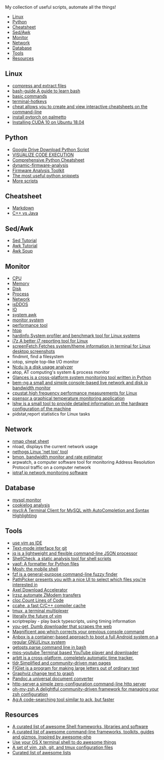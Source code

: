 
My collection of useful scripts, automate all the things!

<!-- MarkdownTOC -->

- [Linux](#linux)
- [Python](#python)
- [Cheatsheet](#cheatsheet)
- [Sed/Awk](#sed)
- [Monitor](#monitor)
- [Network](#network)
- [Database](#database)
- [Tools](#tools)
- [Resources](#resources)

<!-- /MarkdownTOC -->


## Linux
- [compress and extract files](linux/compress_extract_files.md)
- [bash-guide,A guide to learn bash](https://github.com/Idnan/bash-guide)
- [basic commands](linux/basic_command.md)
- [terminal-hotkeys](./linux/terminal-hotkeys.md)
- [cheat allows you to create and view interactive cheatsheets on the command-line](https://github.com/chrisallenlane/cheat)
- [install pytorch on palmetto](linux/install-pytorch-on-palmetto.md)
- [Installing CUDA 10 on Ubuntu 18.04](linux/install_cuda10.txt)


## Python
- [Google Drive Download Python Script](https://github.com/matthuisman/gdrivedl)
- [VISUALIZE CODE EXECUTION](https://pythontutor.com/)
- [Comprehensive Python Cheatsheet](https://github.com/gto76/python-cheatsheet) 
- [dynamic-firmware-analysis](https://github.com/secjey/dynamic-firmware-analysis)
- [Firmware Analysis Toolkit](https://github.com/attify/firmware-analysis-toolkit)
- [The most useful python snippets](https://github.com/progrmoiz/python-snippets)
- [More scripts](./python/) 

## Cheatsheet
- [Markdown](https://github.com/adam-p/markdown-here/wiki/Markdown-Cheatsheet)
- [C++ vs Java](./cheatsheet/syntax-differences-java-c++.md)


## Sed/Awk
- [Sed Tutorial](sed-awk/sed_tutorial.md)
- [Awk Tutorial](sed-awk/awk_tutorial.md)
- [Awk Soup](sed-awk/awk_soup)


## Monitor
- [CPU](monitor/cpu.sh)
- [Memory](monitor/mem_usage.sh)
- [Disk](monitor/disk.sh)
- [Process](monitor/process.sh)
- [Network](monitor/network.sh)
- [isDDOS](monitor/isDDOS.sh)
- [IO](monitor/IO.sh)
- [system awk](monitor/awk.sh)
- [monitor system](monitor/monitor_system.sh)
- [performance tool](monitor/performance_tool.sh)
- [htop](https://hisham.hm/htop/)
- [hardinfo,System profiler and benchmark tool for Linux systems](https://github.com/lpereira/hardinfo)
- [i7z,A better i7 reporting tool for Linux](https://github.com/ajaiantilal/i7z)
- [screenFetch,Fetches system/theme information in terminal for Linux desktop screenshots](https://github.com/KittyKatt/screenFetch)
- findmnt, find a filesystem
- iotop, simple top-like I/O monitor
- [Ncdu is a disk usage analyzer](https://dev.yorhel.nl/ncdu)
- atop, AT computing's system & process monitor
- [Glances is a cross-platform system monitoring tool written in Python](https://nicolargo.github.io/glances/)
- [bem-ng,a small and simple console-based live network and disk io bandwidth monitor](https://github.com/vgropp/bwm-ng)
- [cpustat,high frequency performance measurements for Linux](https://github.com/uber-common/cpustat)
- [psensor,a graphical temperature monitoring application](https://wpitchoune.net/psensor/)
- [lshw is a small tool to provide detailed information on the hardware configuration of the machine](https://github.com/lyonel/lshw)
- pidstat,report statistics for Linux tasks


## Network
- [nmap cheat sheet](./linux/nmap-cheat-sheet.md)
- nload, displays the current network usage
- [nethogs,Linux 'net top' tool](https://github.com/raboof/nethogs)
- [bmon, bandwidth monitor and rate estimator](https://github.com/tgraf/bmon)
- arpwatch, a computer software tool for monitoring Address Resolution Protocol traffic on a computer network
- [iptraf,ip network monitoring software](http://iptraf.seul.org)


## Database
- [mysql monitor](./database/mysql_monitor.sh)
- [cookielog analysis](./database/cookielog_analysis.sh)
- [mycli:A Terminal Client for MySQL with AutoCompletion and Syntax Highlighting](https://github.com/dbcli/mycli)


## Tools
- [use vim as IDE](https://github.com/yangyangwithgnu/use_vim_as_ide)
- [Text-mode interface for git](https://github.com/jonas/tig)
- [jq is a lightweight and flexible command-line JSON processor](https://stedolan.github.io/jq/)
- [ShellCheck, a static analysis tool for shell scripts](https://github.com/koalaman/shellcheck)
- [yapf: A formatter for Python files](https://github.com/google/yapf)
- [Mosh: the mobile shell](https://github.com/mobile-shell/mosh)
- [fzf is a general-purpose command-line fuzzy finder](https://github.com/junegunn/fzf)
- [PathPicker presents you with a nice UI to select which files you're interested in](https://github.com/facebook/PathPicker)
- [Axel Download Accelerator](http://axel.alioth.debian.org/)
- [lrzsz,automate ZModem transfers](https://github.com/mmastrac/iterm2-zmodem)
- [cloc,Count Lines of Code](https://github.com/AlDanial/cloc)
- [ccahe, a fast C/C++ compiler cache](https://ccache.samba.org/)
- [tmux, a terminal multiplexer](https://tmux.github.io/)
- [literally the future of vim](https://neovim.io/)
- scriptreplay - play back typescripts, using timing information
- [you-get, Dumb downloader that scrapes the web](https://github.com/soimort/you-get)
- [Magnificent app which corrects your previous console command](https://github.com/nvbn/thefuck)
- [Anbox is a container-based approach to boot a full Android system on a regular GNU/Linux system](https://github.com/anbox/anbox)
- [getopts,parse command line in bash](http://wiki.bash-hackers.org/howto/getopts_tutorial) 
- [mps-youtube,Terminal based YouTube player and downloader](https://github.com/mps-youtube/mps-youtube)
- [arbtt is a cross-platform, completely automatic time tracker.](https://arbtt.nomeata.de/#what)
- [tldr,Simplified and community-driven man pages](https://github.com/tldr-pages/tldr)
- [FIGlet is a program for making large letters out of ordinary text](http://www.figlet.org/)
- [Graphviz,change text to graph](http://www.graphviz.org/)
- [Pandoc,a universal document converter](http://pandoc.org/)
- [http-server,a simple zero-configuration command-line http server](https://github.com/indexzero/http-server)
- [oh-my-zsh,A delightful community-driven framework for managing your zsh configuration](https://github.com/robbyrussell/oh-my-zsh)
- [Ag:A code-searching tool similar to ack, but faster](https://github.com/ggreer/the_silver_searcher)


## Resources
- [A curated list of awesome Shell frameworks, libraries and software](https://github.com/uhub/awesome-shell)
- [A curated list of awesome command-line frameworks, toolkits, guides and gizmos. Inspired by awesome-php](https://github.com/alebcay/awesome-shell)
- [Use your OS X terminal shell to do awesome things](https://github.com/herrbischoff/awesome-osx-command-line)
- [A set of vim, zsh, git, and tmux configuration files](https://github.com/int32bit/dotfiles)
- [Curated list of awesome lists](https://github.com/sindresorhus/awesome)
